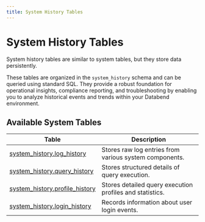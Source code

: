 ```yaml
---
title: System History Tables
---
```


# System History Tables

System history tables are similar to system tables, but they store data persistently.

These tables are organized in the `system_history` schema and can be queried using standard SQL. They provide a robust foundation for operational insights, compliance reporting, and troubleshooting by enabling you to analyze historical events and trends within your Databend environment.

## Available System Tables

| Table | Description |
|-------|-------------|
| [system_history.log_history](log-history.md) | Stores raw log entries from various system components. |
| [system_history.query_history](query-history.md) | Stores structured details of query execution. |
| [system_history.profile_history](profile-history.md)| Stores detailed query execution profiles and statistics. |
| [system_history.login_history](login-history.md)| Records information about user login events. |
